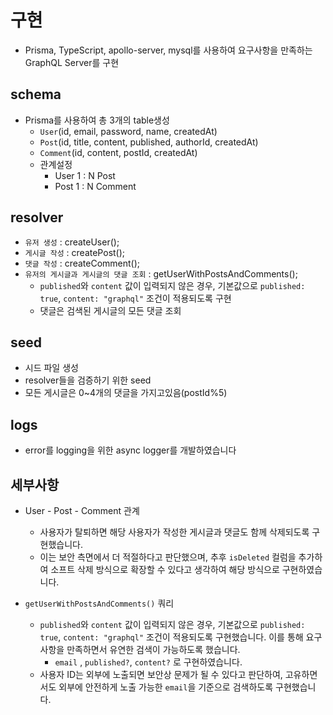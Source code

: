# 구현

- Prisma, TypeScript, apollo-server, mysql를 사용하여 요구사항을 만족하는 GraphQL Server를 구현

## schema

- Prisma를 사용하여 총 3개의 table생성
  - `User`(id, email, password, name, createdAt)
  - `Post`(id, title, content, published, authorId, createdAt)
  - `Comment`(id, content, postId, createdAt)
  - 관계설정
    - User 1 : N Post
    - Post 1 : N Comment

## resolver

- `유저 생성` : createUser();
- `게시글 작성` : createPost();
- `댓글 작성` : createComment();
- `유저의 게시글과 게시글의 댓글 조회` : getUserWithPostsAndComments();
  - `published`와 `content` 값이 입력되지 않은 경우, 기본값으로 `published: true`, `content: "graphql"` 조건이 적용되도록 구현
  - 댓글은 검색된 게시글의 모든 댓글 조회

## seed

- 시드 파일 생성
- resolver들을 검증하기 위한 seed
- 모든 게시글은 0~4개의 댓글을 가지고있음(postId%5)

## logs

- error를 logging을 위한 async logger를 개발하였습니다

## 세부사항

- User - Post - Comment 관계
  - 사용자가 탈퇴하면 해당 사용자가 작성한 게시글과 댓글도 함께 삭제되도록 구현했습니다.
  - 이는 보안 측면에서 더 적절하다고 판단했으며, 추후 `isDeleted` 컬럼을 추가하여 소프트 삭제 방식으로 확장할 수 있다고 생각하여 해당 방식으로 구현하였습니다.

- `getUserWithPostsAndComments()` 쿼리
  - `published`와 `content` 값이 입력되지 않은 경우, 기본값으로 `published: true`, `content: "graphql"` 조건이 적용되도록 구현했습니다. 이를 통해 요구사항을 만족하면서 유연한 검색이 가능하도록 했습니다.
    - `email` , `published?`, `content?` 로 구현하였습니다.
  - 사용자 ID는 외부에 노출되면 보안상 문제가 될 수 있다고 판단하여, 고유하면서도 외부에 안전하게 노출 가능한 `email`을 기준으로 검색하도록 구현했습니다.
